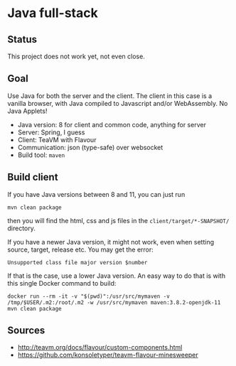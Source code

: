 # Java full-stack

## Status

This project does not work yet, not even close.

## Goal

Use Java for both the server and the client. The client in this case is a vanilla browser, with Java compiled to Javascript and/or WebAssembly. No Java Applets!

* Java version: 8 for client and common code, anything for server
* Server: Spring, I guess
* Client: TeaVM with Flavour
* Communication: json (type-safe) over websocket
* Build tool: `maven`

## Build client

If you have Java versions between 8 and 11, you can just run

    mvn clean package

then you will find the html, css and js files in the `client/target/*-SNAPSHOT/` directory.

If you have a newer Java version, it might not work, even when setting source, target, release etc. You may get the error:

    Unsupported class file major version $number

If that is the case, use a lower Java version. An easy way to do that is with this single Docker command to build:

    docker run --rm -it -v "$(pwd)":/usr/src/mymaven -v /tmp/$USER/.m2:/root/.m2 -w /usr/src/mymaven maven:3.8.2-openjdk-11 mvn clean package

## Sources

* http://teavm.org/docs/flavour/custom-components.html
* https://github.com/konsoletyper/teavm-flavour-minesweeper

